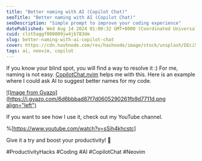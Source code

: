```yaml
---
title: "Better naming with AI (Copilot Chat)"
seoTitle: "Better naming with AI (Copilot Chat)"
seoDescription: "Simple prompt to improve your coding experience"
datePublished: Wed Aug 14 2024 01:00:32 GMT+0000 (Coordinated Universal Time)
cuid: clzt5aggf000009jw4jb783dm
slug: better-naming-with-ai-copilot-chat
cover: https://cdn.hashnode.com/res/hashnode/image/stock/unsplash/DEci5GH0r0k/upload/af3c41a08fcf6420352ef2db8df3fbe7.jpeg
tags: ai, neovim, copilot
---
```


If you know your blind spot, you will find a way to resolve it :) For me, naming is not easy. [CopilotChat.nvim](https://github.com/CopilotC-Nvim/CopilotChat.nvim) helps me with this. Here is an example where I could ask AI to suggest better names for my code.

[![Image from Gyazo](https://i.gyazo.com/6d6bbbad87f7d0605290261fb9d7711d.png align="left")](https://gyazo.com/6d6bbbad87f7d0605290261fb9d7711d)

If you want to see how I use it, check out my YouTube channel.

%[https://www.youtube.com/watch?v=sSih4khcstc]

Give it a try and boost your productivity! 🚀

#ProductivityHacks #Coding #AI #CopilotChat #Neovim
